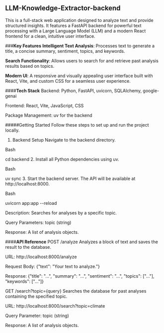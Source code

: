 ## LLM-Knowledge-Extractor-backend
This is a full-stack web application designed to analyze text and provide structured insights. It features a FastAPI backend for powerful text processing with a Large Language Model (LLM) and a modern React frontend for a clean, intuitive user interface.

###**Key Features**
**Intelligent Text Analysis**: Processes text to generate a title, a concise summary, sentiment, topics, and keywords.

**Search Functionality**: Allows users to search for and retrieve past analysis results based on topics.

**Modern UI**: A responsive and visually appealing user interface built with React, Vite, and custom CSS for a seamless user experience.

####**Tech Stack**
Backend: Python, FastAPI, uvicorn, SQLAlchemy, google-genai

Frontend: React, Vite, JavaScript, CSS

Package Management: uv for the backend

#####Getting Started
Follow these steps to set up and run the project locally.

1. Backend Setup
Navigate to the backend directory.

Bash

cd backend
2. Install all Python dependencies using uv.

Bash

uv sync
3. Start the backend server. The API will be available at http://localhost:8000.

Bash

uvicorn app:app --reload

Description: Searches for analyses by a specific topic.

Query Parameters: topic (string)

Response: A list of analysis objects.

####**API Reference**
POST /analyze
Analyzes a block of text and saves the result to the database.

URL: http://localhost:8000/analyze

Request Body: {"text": "Your text to analyze."}

Response: {"title": "...", "summary": "...", "sentiment": "...", "topics": ["..."], "keywords": ["..."]}

GET /search?topic={query}
Searches the database for past analyses containing the specified topic.

URL: http://localhost:8000/search?topic=climate

Query Parameter: topic (string)

Response: A list of analysis objects.
